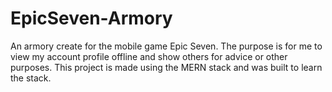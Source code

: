 # EpicSeven-Armory
An armory create for the mobile game Epic Seven. The purpose is for me to view my account profile offline and show others for advice or other purposes. This project is made using the MERN stack and was built to learn the stack. 
